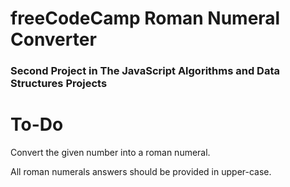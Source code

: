 # freeCodeCamp Roman Numeral Converter

### Second Project in The JavaScript Algorithms and Data Structures Projects

# To-Do

Convert the given number into a roman numeral.

All roman numerals answers should be provided in upper-case.